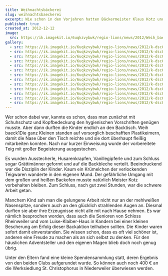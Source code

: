 ```yaml
---
title: Weihnachtsbäckerei
slug: weihnachtsbaeckerei
excerpt: Wie schon in den Vorjahren hatten Bäckermeister Klaus Kotz und seine Frau Christa die Lions Clubs Müllheim-Neuenburg und Schliengen im Markgräflerland zur Weihnachtsbäckerei eingeladen. Pünktlich und aufgeregt fanden sich am Nachmittag des 2. Advent über 40 Kinder der Clubmitglieder  und befreundeter Familien in der Backstube in der Müllheimer Unterstadt ein.
published: true
created_at: 2012-12-12
image:
  src: https://ik.imagekit.io/6uqkzvybwk/regio-lions/news/2012/Weih_baeck1.jpg?updatedAt=1707159333109
gallery:
  - src: https://ik.imagekit.io/6uqkzvybwk/regio-lions/news/2012/k-dsc08304.jpg?updatedAt=1707159332985
  - src: https://ik.imagekit.io/6uqkzvybwk/regio-lions/news/2012/k-dsc08303.jpg?updatedAt=1707159332871
  - src: https://ik.imagekit.io/6uqkzvybwk/regio-lions/news/2012/k-dsc08297.jpg?updatedAt=1707159332804
  - src: https://ik.imagekit.io/6uqkzvybwk/regio-lions/news/2012/k-dsc08274.jpg?updatedAt=1707159332004
  - src: https://ik.imagekit.io/6uqkzvybwk/regio-lions/news/2012/k-dsc08291.jpg?updatedAt=1707159331955
  - src: https://ik.imagekit.io/6uqkzvybwk/regio-lions/news/2012/k-dsc08267.jpg?updatedAt=1707159331954
  - src: https://ik.imagekit.io/6uqkzvybwk/regio-lions/news/2012/k-dsc08296.jpg?updatedAt=1707159331924
  - src: https://ik.imagekit.io/6uqkzvybwk/regio-lions/news/2012/k-dsc08282.jpg?updatedAt=1707159331918
  - src: https://ik.imagekit.io/6uqkzvybwk/regio-lions/news/2012/k-dsc08283.jpg?updatedAt=1707159331782
  - src: https://ik.imagekit.io/6uqkzvybwk/regio-lions/news/2012/k-dsc08292.jpg?updatedAt=1707159331660
  - src: https://ik.imagekit.io/6uqkzvybwk/regio-lions/news/2012/k-dsc08284.jpg?updatedAt=1707159331558
  - src: https://ik.imagekit.io/6uqkzvybwk/regio-lions/news/2012/k-dsc08269.jpg?updatedAt=1707159331407
  - src: https://ik.imagekit.io/6uqkzvybwk/regio-lions/news/2012/k-dsc08287.jpg?updatedAt=1707159331377
---
```


Wer schon dabei war, kannte es schon, dass man zunächst mit Schuhschutz und Kopfbedeckung den hygienischen Vorschriften genügen musste. Aber dann durften die Kinder endlich an den Backtisch. Weih baeck1Die ganz Kleinen standen auf vorsorglich beschafften Plastikeimern, damit die Nase über den Tisch reichte und sie dort überhaupt fleißig mitarbeiten konnten. Nach nur kurzer Einweisung wurde der vorbereitete Teig mit großer Begeisterung ausgestochen.

Es wurden Ausstecherle, Husarenkrapfen, Vanillegipferle und zum Schluss sogar Grättimänner geformt und auf die Backbleche verteilt. Beeindruckend war die Disziplin der Kinder. Kaum ein Krümelchen der verlockenden Teigwaren wanderte in den eigenen Mund. Der gefährliche Umgang mit dem großen und heißen Backofen musste natürlich Meister Kotz vorbehalten bleiben. Zum Schluss, nach gut zwei Stunden, war die schwere Arbeit getan.

Manchem Kind sah man die gelungene Arbeit nicht nur an der mehlweißen Nasenspitze, sondern auch an den glücklich strahlenden Augen an. Diesmal durften sie aber ihre Erzeugnisse nicht alle mit nach Hause nehmen. Es war nämlich besprochen worden, dass auch die Senioren von Schloss Rheinweiler und vom Luise-Klaiber-Haus in Kandern bei einer kleinen Bescherung am Erfolg dieser Backaktion teilhaben sollten. Die Kinder waren sofort damit einverstanden. Sie wissen schon, dass es oft viel schöner ist, anderen eine Freude zu machen als an sich selbst zu denken. Für den häuslichen Adventsteller und den eigenen Magen blieb doch noch genug übrig.

Unter den Eltern fand eine kleine Spendensammlung statt, deren Ergebnis von den beiden Clubs aufgerundet wurde. So können auch noch 400 € an die Werksiedlung St. Christophorus in Niederweiler überwiesen werden.
